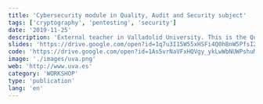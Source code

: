 ```yaml
---
title: 'Cybersecurity module in Quality, Audit and Security subject'
tags: ['cryptography', 'pentesting', 'security']
date: '2019-11-25'
description: 'External teacher in Valladolid University. This is the Quality, audit and security module of the Big Data Master degree. I talked about basic concepts of security and audit metodologies focused in projects with big amounts of data.'
slides: 'https://drive.google.com/open?id=1q7u3I15W55xHSFi4Q0hBnW5PfsI2oqLBJK_taiYZd7o'
code: 'https://drive.google.com/open?id=1As5vrNaVFxHQVgy_ykLwWbNUWPshuM6H1lsm3TvRBdQ'
image: './images/uva.png'
web: 'http://www.uva.es'
category: 'WORKSHOP'
type: 'publication'
lang: 'en'
---
```

